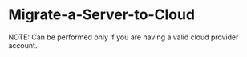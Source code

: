 # Migrate-a-Server-to-Cloud
NOTE: Can be performed only if you are having a valid cloud provider account.
